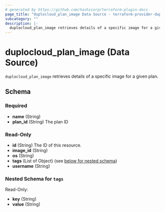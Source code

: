 ```yaml
---
# generated by https://github.com/hashicorp/terraform-plugin-docs
page_title: "duplocloud_plan_image Data Source - terraform-provider-duplocloud"
subcategory: ""
description: |-
  duplocloud_plan_image retrieves details of a specific image for a given plan.
---
```


# duplocloud_plan_image (Data Source)

`duplocloud_plan_image` retrieves details of a specific image for a given plan.



<!-- schema generated by tfplugindocs -->
## Schema

### Required

- **name** (String)
- **plan_id** (String) The plan ID

### Read-Only

- **id** (String) The ID of this resource.
- **image_id** (String)
- **os** (String)
- **tags** (List of Object) (see [below for nested schema](#nestedatt--tags))
- **username** (String)

<a id="nestedatt--tags"></a>
### Nested Schema for `tags`

Read-Only:

- **key** (String)
- **value** (String)



